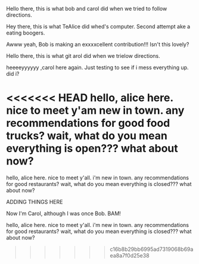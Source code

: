 
Hello there, this is what bob and carol did when we tried to follow directions. 

Hey there, this is what TeAlice did whed's computer.
Second attempt ake a eating boogers.




Awww yeah, Bob is making an exxxxcellent contribution!!! Isn't  this lovely?

Hello there, this is what git arol did when we trielow directions. 

heeeeyyyyyy ,carol here again. Just testing to see if i mess everything up. did i?

<<<<<<< HEAD
hello, alice here. nice to meet y'am new in town. any recommendations for good food trucks? wait, what do you mean everything is open??? what about now?
=======

hello, alice here. nice to meet y'all. i'm new in town. any recommendations for good restaurants? wait, what do you mean everything is closed??? what about now?

ADDING THINGS HERE

Now I'm Carol, although I was once Bob. BAM!


hello, alice here. nice to meet y'all. i'm new in town. any recommendations for good restaurants? wait, what do you mean everything is closed??? what about now?
>>>>>>> c16b8b29bb6995ad7319068b69aea8a7f0d25e38

